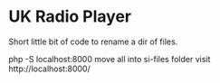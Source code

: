 # UK Radio Player

Short little bit of code to rename a dir of files.

php -S localhost:8000
move all into si-files folder
visit http://localhost:8000/
